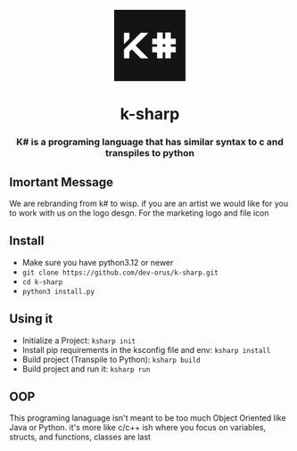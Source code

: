 <p align="center">
<img src="img/k-sharp.jpg" style="height: 128px">
</p>

<h1 align="center">k-sharp</h1>

<h3 align="center">K# is a programing language that has similar syntax to c and transpiles to python</h3>

## Imortant Message
We are rebranding from k# to wisp. if you are an artist we would like for you to work with us on the logo desgn. For the marketing logo and file icon

## Install
- Make sure you have python3.12 or newer
- `git clone https://github.com/dev-orus/k-sharp.git`
- `cd k-sharp`
- `python3 install.py`

## Using it
- Initialize a Project: `ksharp init`
- Install pip requirements in the ksconfig file and env: `ksharp install`
- Build project (Transpile to Python): `ksharp build`
- Build project and run it: `ksharp run`

## OOP

This programing lanaguage isn't meant to be too much Object Oriented like Java or Python. it's more like c/c++ ish where you focus on variables, structs, and functions, classes are last
